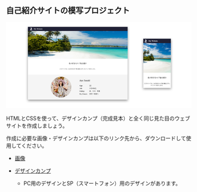 ##  自己紹介サイトの模写プロジェクト

![Designs](img/designs.png)

HTMLとCSSを使って、デザインカンプ（完成見本）と全く同じ見た目のウェブサイトを作成しましょう。

作成に必要な画像・デザインカンプは以下のリンク先から、ダウンロードして使用してください。

- [画像](https://drive.google.com/open?id=1H90sY7V6DNioDNseuxrJu_RvfWQxMp_g)	

- [デザインカンプ](https://drive.google.com/open?id=1thv1b2gtBc9lUNksOla_QUBFza7Vj_72)
  - PC用のデザインとSP（スマートフォン）用のデザインがあります。
